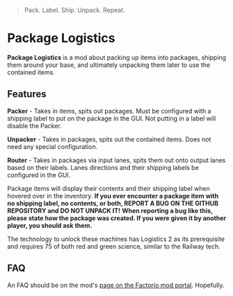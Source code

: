 > Pack. Label. Ship. Unpack. Repeat.
# Package Logistics

**Package Logistics** is a mod about packing up items into packages, shipping them around your base, and ultimately unpacking them later to use the contained items.

## Features

**Packer** - Takes in items, spits out packages. Must be configured with a shipping label to put on the package in the GUI. Not putting in a label will disable the Packer.

**Unpacker** - Takes in packages, spits out the contained items. Does not need any special configuration.

**Router** - Takes in packages via input lanes, spits them out onto output lanes based on their labels. Lanes directions and their shipping labels be configured in the GUI.

Package items will display their contents and their shipping label when hovered over in the inventory.
**If you ever encounter a package item with no shipping label, no contents, or both, REPORT A BUG ON THE GITHUB REPOSITORY and DO NOT UNPACK IT!**
**When reporting a bug like this, please state how the package was created. If you were given it by another player, you should ask them.**

The technology to unlock these machines has Logistics 2 as its prerequisite and requires 75 of both red and green science, similar to the Railway tech.

## FAQ

An FAQ should be on the mod's [page on the Factorio mod portal](https://mods.factorio.com/mod/packagelogistics). Hopefully.
